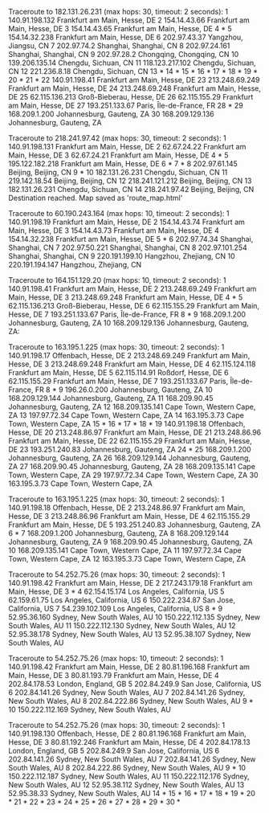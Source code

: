 Traceroute to 182.131.26.231 (max hops: 30, timeout: 2 seconds):
1	140.91.198.132	Frankfurt am Main, Hesse, DE
2	154.14.43.66	Frankfurt am Main, Hesse, DE
3	154.14.43.65	Frankfurt am Main, Hesse, DE
4	*
5	154.14.32.238	Frankfurt am Main, Hesse, DE
6	202.97.43.37	Yangzhou, Jiangsu, CN
7	202.97.74.2	Shanghai, Shanghai, CN
8	202.97.24.161	Shanghai, Shanghai, CN
9	202.97.28.2	Chongqing, Chongqing, CN
10	139.206.135.14	Chengdu, Sichuan, CN
11	118.123.217.102	Chengdu, Sichuan, CN
12	221.236.8.18	Chengdu, Sichuan, CN
13	*
14	*
15	*
16	*
17	*
18	*
19	*
20	*
21	*
22	140.91.198.41	Frankfurt am Main, Hesse, DE
23	213.248.69.249	Frankfurt am Main, Hesse, DE
24	213.248.69.248	Frankfurt am Main, Hesse, DE
25	62.115.136.213	Groß-Bieberau, Hesse, DE
26	62.115.155.29	Frankfurt am Main, Hesse, DE
27	193.251.133.67	Paris, Île-de-France, FR
28	*
29	168.209.1.200	Johannesburg, Gauteng, ZA
30	168.209.129.136	Johannesburg, Gauteng, ZA

Traceroute to 218.241.97.42 (max hops: 30, timeout: 2 seconds):
1       140.91.198.131  Frankfurt am Main, Hesse, DE
2       62.67.24.22     Frankfurt am Main, Hesse, DE
3       62.67.24.21     Frankfurt am Main, Hesse, DE
4       *
5       195.122.182.218 Frankfurt am Main, Hesse, DE
6       *
7       *
8       202.97.61.145   Beijing, Beijing, CN
9       *
10      182.131.26.231  Chengdu, Sichuan, CN
11      219.142.18.54   Beijing, Beijing, CN
12      218.241.121.212 Beijing, Beijing, CN
13      182.131.26.231  Chengdu, Sichuan, CN
14      218.241.97.42   Beijing, Beijing, CN
Destination reached.
Map saved as 'route_map.html'


Traceroute to 60.190.243.164 (max hops: 10, timeout: 2 seconds):
1       140.91.198.19   Frankfurt am Main, Hesse, DE
2       154.14.43.74    Frankfurt am Main, Hesse, DE
3       154.14.43.73    Frankfurt am Main, Hesse, DE
4       154.14.32.238   Frankfurt am Main, Hesse, DE
5       *
6       202.97.74.34    Shanghai, Shanghai, CN
7       202.97.50.221   Shanghai, Shanghai, CN
8       202.97.101.254  Shanghai, Shanghai, CN
9       220.191.199.10  Hangzhou, Zhejiang, CN
10      220.191.194.147 Hangzhou, Zhejiang, CN

Traceroute to 164.151.129.20 (max hops: 10, timeout: 2 seconds):
1       140.91.198.41   Frankfurt am Main, Hesse, DE
2       213.248.69.249  Frankfurt am Main, Hesse, DE
3       213.248.69.248  Frankfurt am Main, Hesse, DE
4       *
5       62.115.136.213  Groß-Bieberau, Hesse, DE
6       62.115.155.29   Frankfurt am Main, Hesse, DE
7       193.251.133.67  Paris, Île-de-France, FR
8       *
9       168.209.1.200   Johannesburg, Gauteng, ZA
10      168.209.129.136 Johannesburg, Gauteng, ZA:


Traceroute to 163.195.1.225 (max hops: 30, timeout: 2 seconds):
1       140.91.198.17   Offenbach, Hesse, DE
2       213.248.69.249  Frankfurt am Main, Hesse, DE
3       213.248.69.248  Frankfurt am Main, Hesse, DE
4       62.115.124.118  Frankfurt am Main, Hesse, DE
5       62.115.114.91   Roßdorf, Hesse, DE
6       62.115.155.29   Frankfurt am Main, Hesse, DE
7       193.251.133.67  Paris, Île-de-France, FR
8       *
9       196.26.0.200    Johannesburg, Gauteng, ZA
10      168.209.129.144 Johannesburg, Gauteng, ZA
11      168.209.90.45   Johannesburg, Gauteng, ZA
12      168.209.135.141 Cape Town, Western Cape, ZA
13      197.97.72.34    Cape Town, Western Cape, ZA
14      163.195.3.73    Cape Town, Western Cape, ZA
15      *
16      *
17      *
18      *
19      140.91.198.18   Offenbach, Hesse, DE
20      213.248.86.97   Frankfurt am Main, Hesse, DE
21      213.248.86.96   Frankfurt am Main, Hesse, DE
22      62.115.155.29   Frankfurt am Main, Hesse, DE
23      193.251.240.83  Johannesburg, Gauteng, ZA
24      *
25      168.209.1.200   Johannesburg, Gauteng, ZA
26      168.209.129.144 Johannesburg, Gauteng, ZA
27      168.209.90.45   Johannesburg, Gauteng, ZA
28      168.209.135.141 Cape Town, Western Cape, ZA
29      197.97.72.34    Cape Town, Western Cape, ZA
30      163.195.3.73    Cape Town, Western Cape, ZA






Traceroute to 163.195.1.225 (max hops: 30, timeout: 2 seconds):
1	140.91.198.18	Offenbach, Hesse, DE
2	213.248.86.97	Frankfurt am Main, Hesse, DE
3	213.248.86.96	Frankfurt am Main, Hesse, DE
4	62.115.155.29	Frankfurt am Main, Hesse, DE
5	193.251.240.83	Johannesburg, Gauteng, ZA
6	*
7	168.209.1.200	Johannesburg, Gauteng, ZA
8	168.209.129.144	Johannesburg, Gauteng, ZA
9	168.209.90.45	Johannesburg, Gauteng, ZA
10	168.209.135.141	Cape Town, Western Cape, ZA
11	197.97.72.34	Cape Town, Western Cape, ZA
12	163.195.3.73	Cape Town, Western Cape, ZA


Traceroute to 54.252.75.26 (max hops: 30, timeout: 2 seconds):
1	140.91.198.42	Frankfurt am Main, Hesse, DE
2	217.243.179.18	Frankfurt am Main, Hesse, DE
3	*
4	62.154.15.174	Los Angeles, California, US
5	62.159.61.75	Los Angeles, California, US
6	150.222.234.87	San Jose, California, US
7	54.239.102.109	Los Angeles, California, US
8	*
9	52.95.36.160	Sydney, New South Wales, AU
10	150.222.112.135	Sydney, New South Wales, AU
11	150.222.112.130	Sydney, New South Wales, AU
12	52.95.38.178	Sydney, New South Wales, AU
13	52.95.38.107	Sydney, New South Wales, AU


Traceroute to 54.252.75.26 (max hops: 10, timeout: 2 seconds):
1       140.91.198.42   Frankfurt am Main, Hesse, DE
2       80.81.196.168   Frankfurt am Main, Hesse, DE
3       80.81.193.79    Frankfurt am Main, Hesse, DE
4       202.84.178.53   London, England, GB
5       202.84.249.9    San Jose, California, US
6       202.84.141.26   Sydney, New South Wales, AU
7       202.84.141.26   Sydney, New South Wales, AU
8       202.84.222.86   Sydney, New South Wales, AU
9       *
10      150.222.112.169 Sydney, New South Wales, AU


Traceroute to 54.252.75.26 (max hops: 30, timeout: 2 seconds):
1       140.91.198.130  Offenbach, Hesse, DE
2       80.81.196.168   Frankfurt am Main, Hesse, DE
3       80.81.192.246   Frankfurt am Main, Hesse, DE
4       202.84.178.13   London, England, GB
5       202.84.249.9    San Jose, California, US
6       202.84.141.26   Sydney, New South Wales, AU
7       202.84.141.26   Sydney, New South Wales, AU
8       202.84.222.86   Sydney, New South Wales, AU
9       *
10      150.222.112.187 Sydney, New South Wales, AU
11      150.222.112.176 Sydney, New South Wales, AU
12      52.95.38.112    Sydney, New South Wales, AU
13      52.95.38.33     Sydney, New South Wales, AU
14      *
15      *
16      *
17      *
18      *
19      *
20      *
21      *
22      *
23      *
24      *
25      *
26      *
27      *
28      *
29      *
30      *
